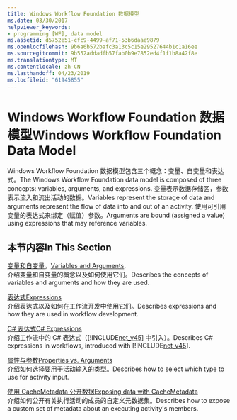 ```yaml
---
title: Windows Workflow Foundation 数据模型
ms.date: 03/30/2017
helpviewer_keywords:
- programming [WF], data model
ms.assetid: d5752e51-cfc9-4499-af71-53b6daae9879
ms.openlocfilehash: 9b6a6b572bafc3a13c5c15e29527644b1c1a16ee
ms.sourcegitcommit: 9b552addadfb57fab0b9e7852ed4f1f1b8a42f8e
ms.translationtype: MT
ms.contentlocale: zh-CN
ms.lasthandoff: 04/23/2019
ms.locfileid: "61945855"
---
```

# <a name="windows-workflow-foundation-data-model"></a><span data-ttu-id="d688a-102">Windows Workflow Foundation 数据模型</span><span class="sxs-lookup"><span data-stu-id="d688a-102">Windows Workflow Foundation Data Model</span></span>
<span data-ttu-id="d688a-103">Windows Workflow Foundation 数据模型包含三个概念：变量、自变量和表达式。</span><span class="sxs-lookup"><span data-stu-id="d688a-103">The Windows Workflow Foundation data model is composed of three concepts: variables, arguments, and expressions.</span></span> <span data-ttu-id="d688a-104">变量表示数据存储区，参数表示流入和流出活动的数据。</span><span class="sxs-lookup"><span data-stu-id="d688a-104">Variables represent the storage of data and arguments represent the flow of data into and out of an activity.</span></span> <span data-ttu-id="d688a-105">使用可引用变量的表达式来绑定（赋值）参数。</span><span class="sxs-lookup"><span data-stu-id="d688a-105">Arguments are bound (assigned a value) using expressions that may reference variables.</span></span>  
  
## <a name="in-this-section"></a><span data-ttu-id="d688a-106">本节内容</span><span class="sxs-lookup"><span data-stu-id="d688a-106">In This Section</span></span>  
 <span data-ttu-id="d688a-107">[变量和自变量](variables-and-arguments.md)。</span><span class="sxs-lookup"><span data-stu-id="d688a-107">[Variables and Arguments](variables-and-arguments.md).</span></span>  
 <span data-ttu-id="d688a-108">介绍变量和自变量的概念以及如何使用它们。</span><span class="sxs-lookup"><span data-stu-id="d688a-108">Describes the concepts of variables and arguments and how they are used.</span></span>  
  
 [<span data-ttu-id="d688a-109">表达式</span><span class="sxs-lookup"><span data-stu-id="d688a-109">Expressions</span></span>](expressions.md)  
 <span data-ttu-id="d688a-110">介绍表达式以及如何在工作流开发中使用它们。</span><span class="sxs-lookup"><span data-stu-id="d688a-110">Describes expressions and how they are used in workflow development.</span></span>  
  
 [<span data-ttu-id="d688a-111">C# 表达式</span><span class="sxs-lookup"><span data-stu-id="d688a-111">C# Expressions</span></span>](csharp-expressions.md)  
 <span data-ttu-id="d688a-112">介绍工作流中的 C# 表达式（[!INCLUDE[net_v45](../../../includes/net-v45-md.md)] 中引入）。</span><span class="sxs-lookup"><span data-stu-id="d688a-112">Describes C# expressions in workflows, introduced with [!INCLUDE[net_v45](../../../includes/net-v45-md.md)].</span></span>  
  
 [<span data-ttu-id="d688a-113">属性与参数</span><span class="sxs-lookup"><span data-stu-id="d688a-113">Properties vs. Arguments</span></span>](properties-vs-arguments.md)  
 <span data-ttu-id="d688a-114">介绍如何选择要用于活动输入的类型。</span><span class="sxs-lookup"><span data-stu-id="d688a-114">Describes how to select which type to use for activity input.</span></span>  
  
 [<span data-ttu-id="d688a-115">使用 CacheMetadata 公开数据</span><span class="sxs-lookup"><span data-stu-id="d688a-115">Exposing data with CacheMetadata</span></span>](exposing-data-with-cachemetadata.md)  
 <span data-ttu-id="d688a-116">介绍如何公开有关执行活动的成员的自定义元数据集。</span><span class="sxs-lookup"><span data-stu-id="d688a-116">Describes how to expose a custom set of metadata about an executing activity's members.</span></span>
